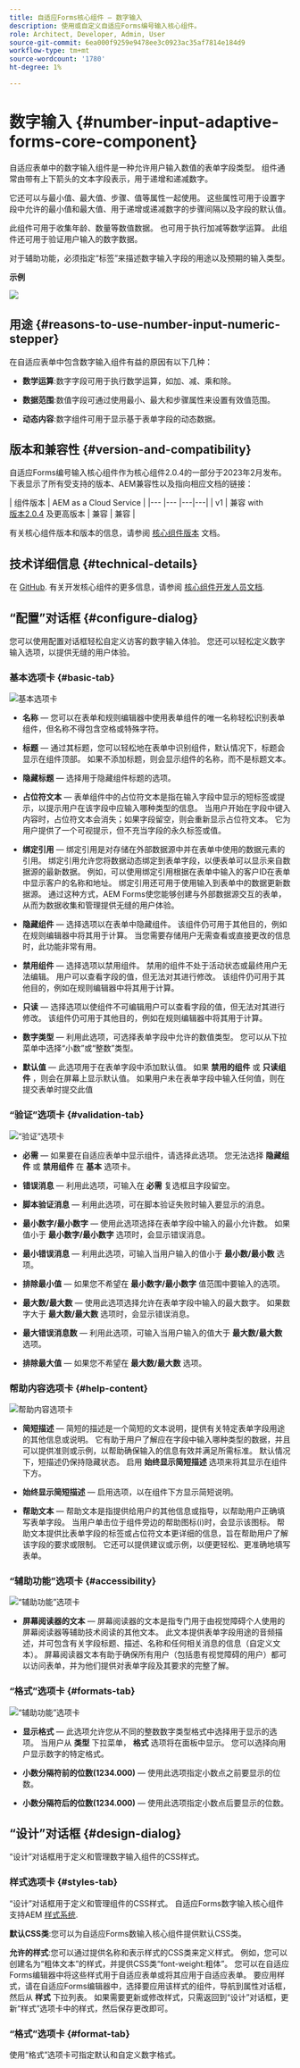 ```yaml
---
title: 自适应Forms核心组件 — 数字输入
description: 使用或自定义自适应Forms编号输入核心组件。
role: Architect, Developer, Admin, User
source-git-commit: 6ea000f9259e9478ee3c0923ac35af7814e184d9
workflow-type: tm+mt
source-wordcount: '1780'
ht-degree: 1%

---
```



# 数字输入 {#number-input-adaptive-forms-core-component}

自适应表单中的数字输入组件是一种允许用户输入数值的表单字段类型。 组件通常由带有上下箭头的文本字段表示，用于递增和递减数字。

它还可以与最小值、最大值、步骤、值等属性一起使用。 这些属性可用于设置字段中允许的最小值和最大值、用于递增或递减数字的步骤间隔以及字段的默认值。

此组件可用于收集年龄、数量等数值数据。 也可用于执行加减等数学运算。 此组件还可用于验证用户输入的数字数据。

对于辅助功能，必须指定“标签”来描述数字输入字段的用途以及预期的输入类型。

**示例**

![](/help/adaptive-forms/assets/numeric-stepper.png)

## 用途 {#reasons-to-use-number-input-numeric-stepper}

在自适应表单中包含数字输入组件有益的原因有以下几种：

* **数学运算**:数字字段可用于执行数学运算，如加、减、乘和除。

* **数据范围**:数值字段可通过使用最小、最大和步骤属性来设置有效值范围。

* **动态内容**:数字组件可用于显示基于表单字段的动态数据。


## 版本和兼容性 {#version-and-compatibility}

自适应Forms编号输入核心组件作为核心组件2.0.4的一部分于2023年2月发布。下表显示了所有受支持的版本、AEM兼容性以及指向相应文档的链接：

| 组件版本 | AEM as a Cloud Service |
|--- |--- |---|---|
| v1 | 兼容 with<br>[版本2.0.4](/help/versions.md) 及更高版本 | 兼容 | 兼容 |

有关核心组件版本和版本的信息，请参阅 [核心组件版本](/help/versions.md) 文档。


<!-- ## Sample Component Output {#sample-component-output}

To experience the Accordion Component as well as see examples of its configuration options as well as HTML and JSON output, visit the [Component Library](https://adobe.com/go/aem_cmp_library_accordion). -->

## 技术详细信息 {#technical-details}

在 [GitHub](https://github.com/adobe/aem-core-forms-components/tree/master/ui.af.apps/src/main/content/jcr_root/apps/core/fd/components/form/numberinput/v1/numberinput). 有关开发核心组件的更多信息，请参阅 [核心组件开发人员文档](/help/developing/overview.md).

## “配置”对话框 {#configure-dialog}

您可以使用配置对话框轻松自定义访客的数字输入体验。 您还可以轻松定义数字输入选项，以提供无缝的用户体验。

### 基本选项卡 {#basic-tab}

![基本选项卡](/help/adaptive-forms/assets/numberinput_basictab.png)

* **名称**  — 您可以在表单和规则编辑器中使用表单组件的唯一名称轻松识别表单组件，但名称不得包含空格或特殊字符。

* **标题**  — 通过其标题，您可以轻松地在表单中识别组件，默认情况下，标题会显示在组件顶部。 如果不添加标题，则会显示组件的名称，而不是标题文本。

* **隐藏标题**  — 选择用于隐藏组件标题的选项。

* **占位符文本**  — 表单组件中的占位符文本是指在输入字段中显示的短标签或提示，以提示用户在该字段中应输入哪种类型的信息。 当用户开始在字段中键入内容时，占位符文本会消失；如果字段留空，则会重新显示占位符文本。 它为用户提供了一个可视提示，但不充当字段的永久标签或值。
* **绑定引用**  — 绑定引用是对存储在外部数据源中并在表单中使用的数据元素的引用。 绑定引用允许您将数据动态绑定到表单字段，以便表单可以显示来自数据源的最新数据。 例如，可以使用绑定引用根据在表单中输入的客户ID在表单中显示客户的名称和地址。 绑定引用还可用于使用输入到表单中的数据更新数据源。 通过这种方式，AEM Forms使您能够创建与外部数据源交互的表单，从而为数据收集和管理提供无缝的用户体验。
* **隐藏组件**  — 选择选项以在表单中隐藏组件。 该组件仍可用于其他目的，例如在规则编辑器中将其用于计算。 当您需要存储用户无需查看或直接更改的信息时，此功能非常有用。
* **禁用组件**  — 选择选项以禁用组件。 禁用的组件不处于活动状态或最终用户无法编辑。 用户可以查看字段的值，但无法对其进行修改。 该组件仍可用于其他目的，例如在规则编辑器中将其用于计算。
* **只读**  — 选择选项以使组件不可编辑用户可以查看字段的值，但无法对其进行修改。 该组件仍可用于其他目的，例如在规则编辑器中将其用于计算。
* **数字类型**  — 利用此选项，可选择表单字段&#x200B;中允&#x200B;许的数值类型。 您可以从下拉菜单中选择“小数”或“整数”类型。
* **默认值**  — 此选项用于在表单字段中添加默认值。 如果 **禁用的组件** 或 **只读组件** ，则会在屏幕上显示默认值。 如果用户未在表单字段中输入任何值，则在提交表单时提交此值

### “验证”选项卡 {#validation-tab}

![“验证”选项卡](/help/adaptive-forms/assets/numberinput_validationtab.png)

* **必需**  — 如果要在自适应表单中显示组件，请选择此选项。 您无法选择 **隐藏组件** 或 **禁用组件**  在 **基本** 选项卡。

* **错误消息**  — 利用此选项，可输入在 **必需** 复选框且字段留空。

* **脚本验证消息**  — 利用此选项，可在脚本验证失败时输入要显示的消息。

* **最小数字/最小数字**  — 使用此选项选择在表单字段中输入的最小允许数。 如果值小于 **最小数字/最小数字** 选项时，会显示错误消息。

* **最小错误消息**  — 利用此选项，可输入当用户输入的值小于 **最小数/最小数** 选项。

* **排除最小值**  — 如果您不希望在 **最小数字/最小数字** 值范围中要输入的&#x200B;选项。

* **最大数/最大数**  — 使用此选项选择允许在表单字段中输入的最大数字。 如果数字大于 **最大数/最大数** 选项时，会显示错误消息。
* **最大错误消息数**  — 利用此选项，可输入当用户输入的值大于 **最大数/最大数** 选项。

* **排除最大值**  — 如果您不希望在 **最大数/最大数** 选项。

### 帮助内容选项卡 {#help-content}

![帮助内容选项卡](/help/adaptive-forms/assets/numberinput_helptab.png)

* **简短描述**  — 简短的描述是一个简短的文本说明，提供有关特定表单字段用途的其他信息或说明。 它有助于用户了解应在字段中输入哪种类型的数据，并且可以提供准则或示例，以帮助确保输入的信息有效并满足所需标准。 默认情况下，短描述仍保持隐藏状态。 启用 **始终显示简短描述** 选项来将其显示在组件下方。

* **始终显示简短描述**  — 启用选项，以在组件下方显示简短说明。

* **帮助文本**  — 帮助文本是指提供给用户的其他信息或指导，以帮助用户正确填写表单字段。 当用户单击位于组件旁边的帮助图标(i)时，会显示该图标。 帮助文本提供比表单字段的标签或占位符文本更详细的信息，旨在帮助用户了解该字段的要求或限制。 它还可以提供建议或示例，以便更轻松、更准确地填写表单。

### “辅助功能”选项卡 {#accessibility}

![“辅助功能”选项卡](/help/adaptive-forms/assets/numberinput_accessibility.png)

* **屏幕阅读器的文本**  — 屏幕阅读器的文本是指专门用于由视觉障碍个人使用的屏幕阅读器等辅助技术阅读的其他文本。 此文本提供表单字段用途的音频描述，并可包含有关字段标题、描述、名称和任何相关消息的信息（自定义文本）。 屏幕阅读器文本有助于确保所有用户（包括患有视觉障碍的用户）都可以访问表单，并为他们提供对表单字段及其要求的完整了解。

### “格式”选项卡 {#formats-tab}

![“辅助功能”选项卡](/help/adaptive-forms/assets/numberinput_formattab.png)


* **显示格式**  — 此选项允许您从不同的整数数字类型格式中选择用于显示的选项。 当用户从 **类型** 下拉菜单， **格式** 选项将在面板中显示。 您可以选择向用户显示数字的特定格式。

* **小数分隔符前的位数(1234.000)**  — 使用此选项指定小数点之前要显示的位数。

* **小数分隔符后的位数(1234.000)**  — 使用此选项指定小数点后要显示的位数。

## “设计”对话框 {#design-dialog}

“设计”对话框用于定义和管理数字输入组件的CSS样式。


### 样式选项卡 {#styles-tab}

“设计”对话框用于定义和管理组件的CSS样式。 自适应Forms数字输入核心组件支持AEM [样式系统](/help/get-started/authoring.md#component-styling).

**默认CSS类**:您可以为自适应Forms数输入核心组件提供默认CSS类。

**允许的样式**:您可以通过提供名称和表示样式的CSS类来定义样式。 例如，您可以创建名为“粗体文本”的样式，并提供CSS类“font-weight:粗体”。 您可以在自适应Forms编辑器中将这些样式用于自适应表单或将其应用于自适应表单。 要应用样式，请在自适应Forms编辑器中，选择要应用该样式的组件，导航到属性对话框，然后从 **样式** 下拉列表。 如果需要更新或修改样式，只需返回到“设计”对话框，更新“样式”选项卡中的样式，然后保存更改即可。

### “格式”选项卡 {#format-tab}

使用“格式”选项卡可指定默认和自定义数字格式。